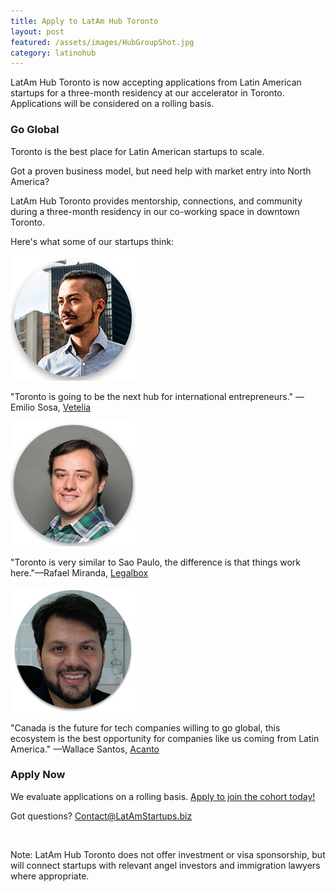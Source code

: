 ```yaml
---
title: Apply to LatAm Hub Toronto
layout: post
featured: /assets/images/HubGroupShot.jpg
category: latinohub
---
```

<p>
LatAm Hub Toronto is now accepting applications from Latin American startups for a three-month residency at our accelerator in Toronto. Applications will be considered on a rolling basis.
</p>

<!--more-->

<h3>Go Global</h3>

<p>
Toronto is the best place for Latin American startups to scale.
</p>
<p>
Got a proven business model, but need help with market entry into North America?
</p>
<p>
LatAm Hub Toronto provides mentorship, connections, and community during a three-month residency in our co-working space in downtown Toronto.
</p>
<p>
Here's what some of our startups think:
</p>
<p> <img src="/assets/images/Emilio.jpg" width="200" class="center" /> </p>
<p> "Toronto is going to be the next hub for international entrepreneurs." &mdash;Emilio Sosa, <a href="https://www.vetelia.com/en_CA/">Vetelia</a> </p>
<p> <img src="/assets/images/Rafael.jpg" width="200" class="center" /> </p>
<p> "Toronto is very similar to Sao Paulo, the difference is that things work here."&mdash;Rafael Miranda, <a href="https://www.legalbox.ca/">Legalbox</a> </p>
<p> <img src="/assets/images/Wallace.jpg" width="200" class="center" /> </p>
<p> "Canada is the future for tech companies willing to go global, this ecosystem is the best opportunity for companies like us coming from Latin America." &mdash;Wallace Santos, <a href="http://acanto.ca/">Acanto</a> </p>
<h3>Apply Now</h3>
<p>
We evaluate applications on a rolling basis. <a href="https://docs.google.com/forms/d/e/1FAIpQLSeLN_44J3ZpgRt5TcGZLZyXYsNMx2Q_QI_RvVL9A2TtYNCJWA/viewform">Apply to join the cohort today!</a>
</p>
<p>
Got questions? <a href="mailto:Contact@LatAmStartups.biz">Contact@LatAmStartups.biz</a>
</p>
<span class="image featured"><img src="{{ site.baseurl }}/assets/images/HubGroupShot.jpg" alt="" /></span>
<p>
Note: LatAm Hub Toronto does not offer investment or visa sponsorship, but will connect startups with relevant angel investors and immigration lawyers where appropriate.
</p>

